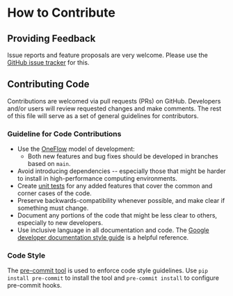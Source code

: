 # How to Contribute

## Providing Feedback

Issue reports and feature proposals are very welcome.
Please use the [GitHub issue tracker](https://github.com/cmelab/grits/issues/) for this.

## Contributing Code

Contributions are welcomed via pull requests (PRs) on GitHub. Developers and/or users will review requested changes and make comments. The rest of this file will serve as a set of general guidelines for contributors.

### Guideline for Code Contributions

* Use the [OneFlow](https://www.endoflineblog.com/oneflow-a-git-branching-model-and-workflow) model of development:
  - Both new features and bug fixes should be developed in branches based on `main`.
* Avoid introducing dependencies -- especially those that might be harder to install in high-performance computing environments.
* Create [unit tests](https://en.wikipedia.org/wiki/Unit_testing) for any added features that cover the common and corner cases of the code.
* Preserve backwards-compatibility whenever possible, and make clear if something must change.
* Document any portions of the code that might be less clear to others, especially to new developers.
* Use inclusive language in all documentation and code. The [Google developer documentation style guide](https://developers.google.com/style/inclusive-documentation) is a helpful reference.

### Code Style

The [pre-commit tool](https://pre-commit.com/) is used to enforce code style guidelines. Use `pip install pre-commit` to install the tool and `pre-commit install` to configure pre-commit hooks.
